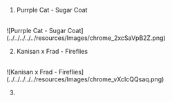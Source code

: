 1. Purrple Cat - Sugar Coat
<br>
![Purrple Cat - Sugar Coat](../../../../../resources/Images/chrome_2xcSaVpB2Z.png)

2. Kanisan x Frad - Fireflies
<br>
![Kanisan x Frad - Fireflies](../../../../../resources/Images/chrome_vXcIcQQsaq.png)

3.
